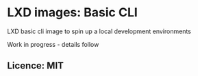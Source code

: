 # LXD images: Basic CLI
LXD basic cli image to spin up a local development environments

Work in progress - details follow

## Licence: MIT
